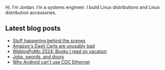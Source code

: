 Hi, I’m Jordan. I’m a systems engineer. I build Linux distributions and Linux distribution accessories.

## Latest blog posts

<!-- BLOG-POST-LIST:START -->
- [Stuff happening behind the scenes](https://jordemort.dev/blog/stuff-happening-behind-the-scenes/)
- [Amazon&#39;s Dash Carts are unusably bad](https://jordemort.dev/blog/amazon-dash-carts-are-unusably-bad/)
- [WeblogPoMo 2024: Books I read on vacation](https://jordemort.dev/blog/weblogpomo-2024-01/)
- [Jobs, swords, and doors](https://jordemort.dev/blog/jobs-swords-and-doors/)
- [Why Android can&#39;t use CDC Ethernet](https://jordemort.dev/blog/why-android-cant-use-cdc-ethernet/)
<!-- BLOG-POST-LIST:END -->
